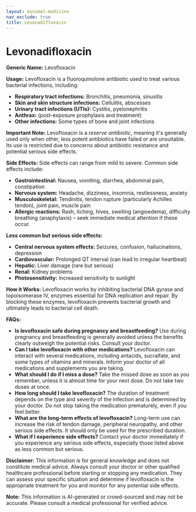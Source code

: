 ```yaml
---
layout: minimal-medicine
nav_exclude: true
title: Levonadifloxacin
---
```


# Levonadifloxacin

**Generic Name:** Levofloxacin

**Usage:** Levofloxacin is a fluoroquinolone antibiotic used to treat various bacterial infections, including:

* **Respiratory tract infections:** Bronchitis, pneumonia, sinusitis
* **Skin and skin structure infections:** Cellulitis, abscesses
* **Urinary tract infections (UTIs):** Cystitis, pyelonephritis
* **Anthrax:** (post-exposure prophylaxis and treatment)
* **Other infections:**  Some types of bone and joint infections


**Important Note:**  Levofloxacin is a *reserve antibiotic*, meaning it's generally used only when other, less potent antibiotics have failed or are unsuitable.  Its use is restricted due to concerns about antibiotic resistance and potential serious side effects.


**Side Effects:**  Side effects can range from mild to severe.  Common side effects include:

* **Gastrointestinal:** Nausea, vomiting, diarrhea, abdominal pain, constipation
* **Nervous system:** Headache, dizziness, insomnia, restlessness, anxiety
* **Musculoskeletal:** Tendinitis, tendon rupture (particularly Achilles tendon), joint pain, muscle pain
* **Allergic reactions:** Rash, itching, hives, swelling (angioedema), difficulty breathing (anaphylaxis) – seek immediate medical attention if these occur.


**Less common but serious side effects:**

* **Central nervous system effects:** Seizures, confusion, hallucinations, depression
* **Cardiovascular:**  Prolonged QT interval (can lead to irregular heartbeat)
* **Hepatic:** Liver damage (rare but serious)
* **Renal:** Kidney problems
* **Photosensitivity:** Increased sensitivity to sunlight


**How it Works:** Levofloxacin works by inhibiting bacterial DNA gyrase and topoisomerase IV, enzymes essential for DNA replication and repair.  By blocking these enzymes, levofloxacin prevents bacterial growth and ultimately leads to bacterial cell death.


**FAQs:**

* **Is levofloxacin safe during pregnancy and breastfeeding?**  Use during pregnancy and breastfeeding is generally avoided unless the benefits clearly outweigh the potential risks.  Consult your doctor.
* **Can I take levofloxacin with other medications?**  Levofloxacin can interact with several medications, including antacids, sucralfate, and some types of vitamins and minerals.  Inform your doctor of all medications and supplements you are taking.
* **What should I do if I miss a dose?**  Take the missed dose as soon as you remember, unless it is almost time for your next dose. Do not take two doses at once.
* **How long should I take levofloxacin?**  The duration of treatment depends on the type and severity of the infection and is determined by your doctor.  Do not stop taking the medication prematurely, even if you feel better.
* **What are the long-term effects of levofloxacin?**  Long-term use can increase the risk of tendon damage, peripheral neuropathy, and other serious side effects.  It should only be used for the prescribed duration.
* **What if I experience side effects?**  Contact your doctor immediately if you experience any serious side effects, especially those listed above as less common but serious.


**Disclaimer:** This information is for general knowledge and does not constitute medical advice.  Always consult your doctor or other qualified healthcare professional before starting or stopping any medication.  They can assess your specific situation and determine if levofloxacin is the appropriate treatment for you and monitor for any potential side effects.


**Note:** This information is AI-generated or crowd-sourced and may not be accurate. Please consult a medical professional for verified advice.